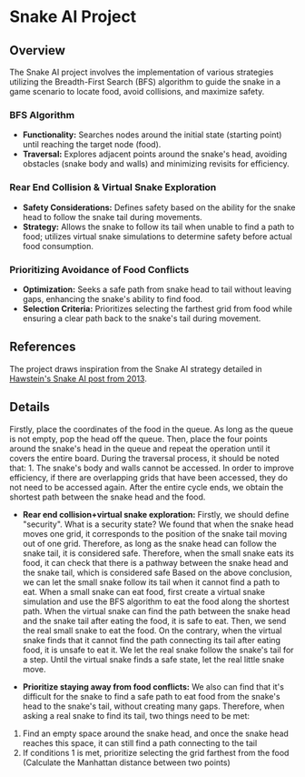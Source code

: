 # Snake AI Project

## Overview

The Snake AI project involves the implementation of various strategies utilizing the Breadth-First Search (BFS) algorithm to guide the snake in a game scenario to locate food, avoid collisions, and maximize safety.

### BFS Algorithm
- **Functionality:** Searches nodes around the initial state (starting point) until reaching the target node (food).
- **Traversal:** Explores adjacent points around the snake's head, avoiding obstacles (snake body and walls) and minimizing revisits for efficiency.

### Rear End Collision & Virtual Snake Exploration
- **Safety Considerations:** Defines safety based on the ability for the snake head to follow the snake tail during movements.
- **Strategy:** Allows the snake to follow its tail when unable to find a path to food; utilizes virtual snake simulations to determine safety before actual food consumption.

### Prioritizing Avoidance of Food Conflicts
- **Optimization:** Seeks a safe path from snake head to tail without leaving gaps, enhancing the snake's ability to find food.
- **Selection Criteria:** Prioritizes selecting the farthest grid from food while ensuring a clear path back to the snake's tail during movement.

## References

The project draws inspiration from the Snake AI strategy detailed in [Hawstein's Snake AI post from 2013](http://www.hawstein.com/posts/snake-ai.html).

## Details
Firstly, place the coordinates of the food in the queue. As long as the queue is not empty, pop the head off the queue. Then, place the four points around the snake's head in the queue and repeat the operation until it covers the entire board. During the traversal process, it should be noted that: 1. The snake's body and walls cannot be accessed. In order to improve efficiency, if there are overlapping grids that have been accessed, they do not need to be accessed again. After the entire cycle ends, we obtain the shortest path between the snake head and the food.

- **Rear end collision+virtual snake exploration:**
Firstly, we should define "security". What is a security state? We found that when the snake head moves one grid, it corresponds to the position of the snake tail moving out of one grid. Therefore, as long as the snake head can follow the snake tail, it is considered safe. Therefore, when the small snake eats its food, it can check that there is a pathway between the snake head and the snake tail, which is considered safe
Based on the above conclusion, we can let the small snake follow its tail when it cannot find a path to eat. When a small snake can eat food, first create a virtual snake simulation and use the BFS algorithm to eat the food along the shortest path. When the virtual snake can find the path between the snake head and the snake tail after eating the food, it is safe to eat. Then, we send the real small snake to eat the food. On the contrary, when the virtual snake finds that it cannot find the path connecting its tail after eating food, it is unsafe to eat it. We let the real snake follow the snake's tail for a step. Until the virtual snake finds a safe state, let the real little snake move.

- **Prioritize staying away from food conflicts:**
We also can find that it's difficult for the snake to find a safe path to eat food from the snake's head to the snake's tail, without creating many gaps. Therefore, when asking a real snake to find its tail, two things need to be met:
1. Find an empty space around the snake head, and once the snake head reaches this space, it can still find a path connecting to the tail
2. If conditions 1 is met, prioritize selecting the grid farthest from the food (Calculate the Manhattan distance between two points)

